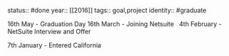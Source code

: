 status:: #done
year:: [[2016]]
tags:: goal,project
identity:: #graduate

16th May - Graduation Day
16th March - Joining Netsuite  
4th February - NetSuite Interview and Offer

7th January - Entered California
